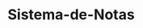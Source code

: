 # Sistema-de-Notas
<!DOCTYPE html>
<html lang="en">
<head>
    <meta charset="UTF-8">
    <meta name="viewport" content="width=device-width, initial-scale=1.0">
    <title> Sistema de Notas 1</title>
</head>
<body>
    <script>
        let notasTurma = [];
        let contAluno = 1;
        let soma = 0;
        let media = 0

        while(true){
            var nota = Number(prompt("Digite a nota do "+contAluno+"º  aluno: " ));
            if(nota < 0){
                break;
            }
            else{
                contAluno++;
                notasTurma.push(nota)
            }
       }

    for (let i of notasTurma) {
        soma = soma+i;
    }

    media = soma/notasTurma.length;
    document.write("A média da turma foi: "+media+"<br>");

    contAluno =0;
    for (let x of notasTurma) {
        if(x >= 6){
            var situacao = "Aprovação"
        }
        else if(x>=2 && x < 6){
            var situacao = "Prova final"
        }
        else{
            var situacao =" Reprovação"
        }
        contAluno++;
        document.write("a nota do "+(contAluno)+"º aluno é: "+x+" | Situação: "+situacao+"<br>");
    }


    </script>
</body>
</html>

